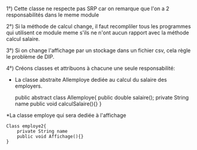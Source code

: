 1°) Cette classe ne respecte pas SRP car on remarque que l'on a 2 responsabilités dans le meme module


2°) Si la méthode de calcul change, il faut recompliler tous les programmes qui utilisent ce module meme s'ils ne n'ont aucun rapport avec la méthode calcul salaire.


3°) Si on change l'affichage par un stockage dans un fichier csv, cela règle le problème de DIP.


4°) Créons classes et attribuons à chacune une seule responsabilité:
* La classe abstraite Allemploye dediée au calcul du salaire des employers.
	
	public abstract class Allemploye{
		public double salaire();
		private String name
		public void calculSalaire(){}
	}

*La classe employe qui sera dediée à l'affichage

	Class employe2{
		private String name
		public void Affichage(){}
	}
			
	